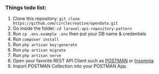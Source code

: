 
### Things todo list:
1. Clone this repository: `git clone https://github.com/circlecreative/opendata.git`
2. Go inside the folder: `cd laravel-api-repository-pattern`
3. Run `cp .env.example .env` then put your DB name & credentials
4. Run `composer install`
5. Run `php artisan key:generate`
6. Run `php artisan migrate`
7. Run `php artisan serve`
8. Open your favorite REST API Client such as [POSTMAN](https://www.postman.com/downloads/) or [Insomnia](https://insomnia.rest/download/)
9. Import POSTMAN Collection into your POSTMAN App.
